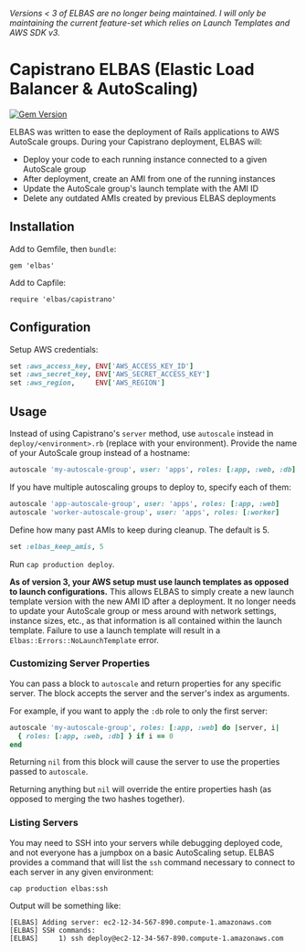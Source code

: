 *Versions < 3 of ELBAS are no longer being maintained. I will only be maintaining the current feature-set which relies on Launch Templates and AWS SDK v3.*

# Capistrano ELBAS (Elastic Load Balancer & AutoScaling)

[![Gem Version](https://badge.fury.io/rb/elbas.svg)](https://badge.fury.io/rb/elbas)

ELBAS was written to ease the deployment of Rails applications to AWS AutoScale
groups. During your Capistrano deployment, ELBAS will:

- Deploy your code to each running instance connected to a given AutoScale group
- After deployment, create an AMI from one of the running instances
- Update the AutoScale group's launch template with the AMI ID
- Delete any outdated AMIs created by previous ELBAS deployments

## Installation

Add to Gemfile, then `bundle`:

`gem 'elbas'`

Add to Capfile:

`require 'elbas/capistrano'`

## Configuration

Setup AWS credentials:

```ruby
set :aws_access_key, ENV['AWS_ACCESS_KEY_ID']
set :aws_secret_key, ENV['AWS_SECRET_ACCESS_KEY']
set :aws_region,     ENV['AWS_REGION']
```

## Usage

Instead of using Capistrano's `server` method, use `autoscale` instead in
`deploy/<environment>.rb` (replace <environment> with your environment). Provide
the name of your AutoScale group instead of a hostname:

```ruby
autoscale 'my-autoscale-group', user: 'apps', roles: [:app, :web, :db]
```

If you have multiple autoscaling groups to deploy to, specify each of them:

```ruby
autoscale 'app-autoscale-group', user: 'apps', roles: [:app, :web]
autoscale 'worker-autoscale-group', user: 'apps', roles: [:worker]
```

Define how many past AMIs to keep during cleanup. The default is 5.

```ruby
set :elbas_keep_amis, 5
```

Run `cap production deploy`.

**As of version 3, your AWS setup must use launch templates as opposed to launch
configurations.** This allows ELBAS to simply create a new launch template version
with the new AMI ID after a deployment. It no longer needs to update your
AutoScale group or mess around with network settings, instance sizes, etc., as
that information is all contained within the launch template. Failure to use a
launch template will result in a `Elbas::Errors::NoLaunchTemplate` error.

### Customizing Server Properties

You can pass a block to `autoscale` and return properties for any specific server.
The block accepts the server and the server's index as arguments.

For example, if you want to apply the `:db` role to only the first server:

```ruby
autoscale 'my-autoscale-group', roles: [:app, :web] do |server, i|
  { roles: [:app, :web, :db] } if i == 0
end
```

Returning `nil` from this block will cause the server to use the properties
passed to `autoscale`.

Returning anything but `nil` will override the entire properties hash (as
opposed to merging the two hashes together).

### Listing Servers

You may need to SSH into your servers while debugging deployed code, and
not everyone has a jumpbox on a basic AutoScaling setup. ELBAS provides a command
that will list the `ssh` command necessary to connect to each server in any given
environment:

```
cap production elbas:ssh
```

Output will be something like:

```
[ELBAS] Adding server: ec2-12-34-567-890.compute-1.amazonaws.com
[ELBAS] SSH commands:
[ELBAS]     1) ssh deploy@ec2-12-34-567-890.compute-1.amazonaws.com
```
